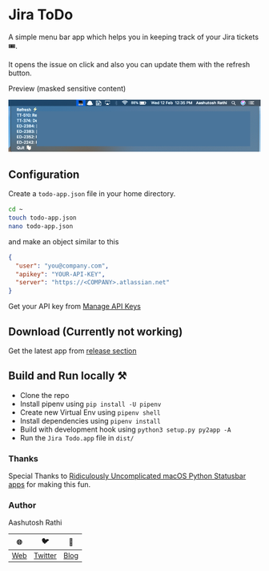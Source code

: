 # Jira ToDo

A simple menu bar app which helps you in keeping track of your Jira tickets 🎟.

It opens the issue on click and also you can update them with the refresh button.

Preview (masked sensitive content)

![image](demo.png)

## Configuration

Create a `todo-app.json` file in your home directory.

```sh
cd ~
touch todo-app.json
nano todo-app.json
```

and make an object similar to this

```json
{
  "user": "you@company.com",
  "apikey": "YOUR-API-KEY",
  "server": "https://<COMPANY>.atlassian.net"
}
```

Get your API key from [Manage API Keys](https://id.atlassian.com/manage/api-tokens)

## Download (Currently not working)

Get the latest app from [release section](https://github.com/aashutoshrathi/Jira-Todo-MenubarApp/releases)

## Build and Run locally ⚒️

- Clone the repo
- Install pipenv using `pip install -U pipenv`
- Create new Virtual Env using `pipenv shell`
- Install dependencies using `pipenv install`
- Build with development hook using `python3 setup.py py2app -A`
- Run the `Jira Todo.app` file in `dist/`

### Thanks

Special Thanks to [Ridiculously Uncomplicated macOS Python Statusbar apps](https://github.com/jaredks/rumps) for making this fun.

### Author

Aashutosh Rathi

| 🌐 | 🐦 | 📝 |
|---|---|---|
| [Web](https://www.aashutosh.dev) | [Twitter](https://twitter.com/AashutoshRathi) | [Blog](https://blog.aashutosh.dev) |
